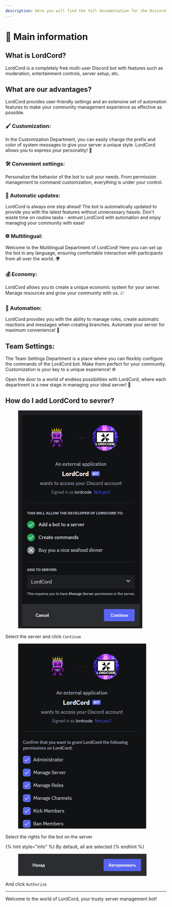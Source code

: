 ```yaml
---
description: Here you will find the full documentation for the Discord bot.
---
```


# 📕 Main information

## What is LordCord?

LordCord is a completely free multi-user Discord bot with features such as moderation, entertainment controls, server setup, etc.

## What are our advantages?

LordCord provides user-friendly settings and an extensive set of automation features to make your community management experience as effective as possible.

### 🖌️ Customization:

In the Customization Department, you can easily change the prefix and color of system messages to give your server a unique style. LordCord allows you to express your personality! 🎨

### 🛠️ Convenient settings:

Personalize the behavior of the bot to suit your needs. From permission management to command customization, everything is under your control.

### 🔄 Automatic updates:

LordCord is always one step ahead! The bot is automatically updated to provide you with the latest features without unnecessary hassle. Don't waste time on routine tasks - entrust LordCord with automation and enjoy managing your community with ease!

### 🌐 Multilingual:

Welcome to the Multilingual Department of LordCord! Here you can set up the bot in any language, ensuring comfortable interaction with participants from all over the world. 🌍

### 💰 Economy:

LordCord allows you to create a unique economic system for your server. Manage resources and grow your community with us. 💹

### 🤖 Automation:

LordCord provides you with the ability to manage roles, create automatic reactions and messages when creating branches. Automate your server for maximum convenience! 🤖

## Team Settings:

The Team Settings Department is a place where you can flexibly configure the commands of the LordCord bot. Make them perfect for your community. Customization is your key to a unique experience! ⚙️

Open the door to a world of endless possibilities with LordCord, where each department is a new stage in managing your ideal server! 🌟

## How do I add LordCord to sevrer?

<figure><img src=".gitbook/assets/1-info-1 (3).png" alt=""><figcaption></figcaption></figure>

Select the server and click `Continue`

<figure><img src=".gitbook/assets/1-info-2 (1).png" alt=""><figcaption></figcaption></figure>

Select the rights for the bot on the server

{% hint style="info" %}
By default, all are selected
{% endhint %}

<figure><img src=".gitbook/assets/1-info-3.png" alt=""><figcaption></figcaption></figure>

And click `Authorize`

***

Welcome to the world of LordCord, your trusty server management bot!

